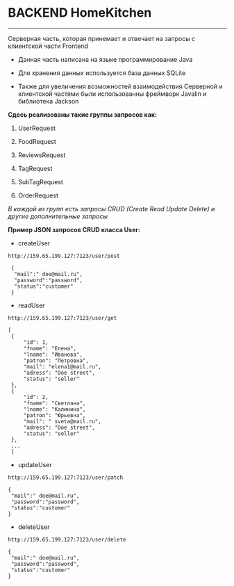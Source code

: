 # BACKEND HomeKitchen

---

Серверная часть, которая принемает и отвечает на запросы с клиентской части Frontend
  
   + Данная часть написана на языке программирование Java 
   
   + Для хранения данных используется база данных SQLite
  
   + Также для увеличения возможностей взаимодействия Серверной и клиентской частями были использованны фреймворк Javalin и библиотека Jackson
  
**Сдесь реализованы такие группы запросов как:**
  
  1. UserRequest
    
  2. FoodRequest 
  
  3. ReviewsRequest
  
  4. TagRequest
  
  5. SubTagRequest
  
  6. OrderRequest
  
  _В каждой из групп есть запросы CRUD (Create Read Update Delete) и другие дополнительные запросы_
  
 **Пример JSON запросов CRUD класса User:**
  
  * createUser
  
  ` http://159.65.199.127:7123/user/post `
  
  ```
   {
    "mail":" doe@mail.ru",
    "password":"password",
    "status":"customer"
   }
   ```
   
   * readUser
  
  ` http://159.65.199.127:7123/user/get `
  
   ```
   [
    {
        "id": 1,
        "fname": "Елена",
        "lname": "Иванова",
        "patron": "Петровна",
        "mail": "elena1@mail.ru",
        "adress": "Doe street",
        "status": "seller"
    },
    {
        "id": 2,
        "fname": "Светлана",
        "lname": "Калинина",
        "patron": "Юрьевна",
        "mail": " sveta@mail.ru",
        "adress": "Doe street",
        "status": "seller"
    },
    ...
    ]
   ```
   
   * updateUser
  
  ` http://159.65.199.127:7123/user/patch `
  
   ```
   {
    "mail":" doe@mail.ru",
    "password":"password",
    "status":"customer"
   }
   ```
   
   * deleteUser
  
  ` http://159.65.199.127:7123/user/delete `
  
   ```
   {
    "mail":" doe@mail.ru",
    "password":"password",
    "status":"customer"
   }
   ```
   
  

